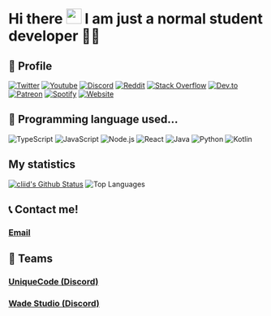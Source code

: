 <h1 align="left">Hi there <a target="_blank"><img src="https://media.giphy.com/media/hvRJCLFzcasrR4ia7z/giphy.gif" width="30px" style="max-width:100%;"></a> I am just a normal student developer 👨‍💻</h1>

## 🧑 Profile
[![Twitter](https://img.shields.io/badge/Twitter-1DA1F2?style=for-the-badge&logo=twitter&logoColor=white)](https://twitter.com/decave12)
[![Youtube](https://img.shields.io/badge/YouTube-FF0000?style=for-the-badge&logo=youtube&logoColor=white)](https://www.youtube.com/channel/UCRGdYIfBOpPyfIxU2tg76Tw)
[![Discord](https://img.shields.io/badge/Discord-7289DA?style=for-the-badge&logo=discord&logoColor=white)](https://discord.com/users/717044065635532810)
[![Reddit](https://img.shields.io/badge/Reddit-FF4500?style=for-the-badge&logo=reddit&logoColor=white)](https://www.reddit.com/user/OpenDark3310)
[![Stack Overflow](https://img.shields.io/badge/Stack_Overflow-FE7A16?style=for-the-badge&logo=stack-overflow&logoColor=white)](https://stackoverflow.com/users/14942519/decave)
[![Dev.to](https://img.shields.io/badge/dev.to-0A0A0A?style=for-the-badge&logo=dev.to&logoColor=white)](https://dev.to/decave27)
[![Patreon](https://img.shields.io/badge/Patreon-F96854?style=for-the-badge&logo=patreon&logoColor=white)](https://www.patreon.com/decave27?fan_landing=true)
[![Spotify](https://img.shields.io/badge/Spotify-1ED760?&style=for-the-badge&logo=spotify&logoColor=white)](https://open.spotify.com/user/npjqvhn7dstb2g3ihfw89xtdb)
[![Website](https://img.shields.io/website?label=cli.id&style=for-the-badge&url=https%3A%2F%2Fcli.id)](https://decave.fun)

## 📄 Programming language used...

![TypeScript](https://img.shields.io/badge/-TypeScript-black?style=flat-square&logo=typescript&logoColor=007acc)
![JavaScript](https://img.shields.io/badge/-JavaScript-323330?style=flat-square&logo=javascript)
![Node.js](https://img.shields.io/badge/-Node.js-339933?style=flat-square&logo=node.js&logoColor=white)
![React](https://img.shields.io/badge/-React-1F232A?style=flat-square&logo=React&logoColor=white)
![Java](https://img.shields.io/badge/-Java-E34A86?style=flat-square&logo=java&logoColor=white)
![Python](https://img.shields.io/badge/-Python-3776ab?style=flat-square&logo=Python&logoColor=white)
![Kotlin](https://img.shields.io/badge/-Kotlin-0095D5?style=flat-square&logo=Kotlin&logoColor=white)

## My statistics
[![cliid's Github Status](https://github-readme-stats.vercel.app/api?username=decave27&show_icons=true&layout=compact&theme=dark)](https://github.com/decave27)
![Top Languages](https://github-readme-stats.vercel.app/api/top-langs/?username=decave27&layout=compact&theme=dark)












## 📞 Contact me!
### [Email](mailto:decave27@gmail.com)

## 🏢 Teams
### [UniqueCode (Discord)](https://discord.gg/ARCdUzC)
### [Wade Studio (Discord)](https://discord.gg/53sUK7jAEW)


